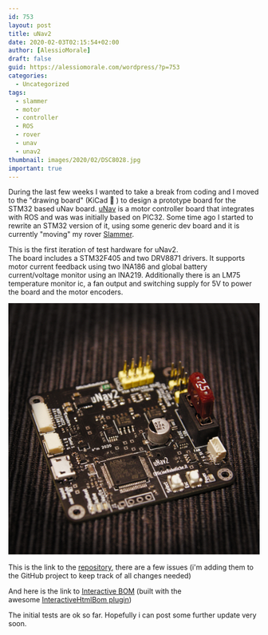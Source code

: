 ```yaml
---
id: 753
layout: post
title: uNav2
date: 2020-02-03T02:15:54+02:00
author: [AlessioMorale]
draft: false
guid: https://alessiomorale.com/wordpress/?p=753
categories:
  - Uncategorized
tags:
  - slammer
  - motor
  - controller
  - ROS
  - rover
  - unav
  - unav2
thumbnail: images/2020/02/DSC8028.jpg
important: true
---
```


During the last few weeks I wanted to take a break from coding and I moved to the "drawing board" (KiCad 🙂 ) to design a prototype board for the STM32 based uNav board. [uNav](https://github.com/officinerobotiche/unavPCB) is a motor controller board that integrates with ROS and was was initially based on PIC32. Some time ago I started to rewrite an STM32 version of it, using some generic dev board and it is currently "moving" my rover [Slammer](https://alessiomorale.com/wordpress/tag/slammer/).

This is the first iteration of test hardware for uNav2.  
The board includes a STM32F405 and two DRV8871 drivers. It supports motor current feedback using two INA186 and global battery current/voltage monitor using an INA219. Additionally there is an LM75 temperature monitor ic, a fan output and switching supply for 5V to power the board and the motor encoders.

![](images/2020/02/DSC8028.jpg)

This is the link to the [repository](https://github.com/AlessioMorale/unav2_hardware/tree/master/integrated_board), there are a few issues (i'm adding them to the GitHub project to keep track of all changes needed)

And here is the link to [Interactive BOM](https://htmlpreview.github.io/?https://raw.githubusercontent.com/AlessioMorale/unav2_hardware/master/integrated_board/bom/ibom.html) (built with the awesome [InteractiveHtmlBom plugin](https://github.com/openscopeproject/InteractiveHtmlBom))

The initial tests are ok so far. Hopefully i can post some further update very soon.
